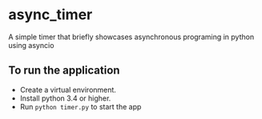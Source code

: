 # async_timer
A simple timer that briefly showcases asynchronous programing in python using asyncio


## To run the application

- Create a virtual environment.
- Install python 3.4 or higher.
- Run `python timer.py` to start the app
